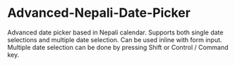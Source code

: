 # Advanced-Nepali-Date-Picker
Advanced date picker based in Nepali calendar. Supports both single date selections and multiple date selection. Can be used inline with form input. Multiple date selection can be done by pressing Shift or Control / Command key.
